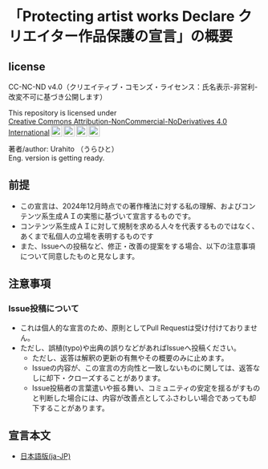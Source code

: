 # 「Protecting artist works Declare クリエイター作品保護の宣言」の概要

## license

CC-NC-ND v4.0（クリエイティブ・コモンズ・ライセンス：氏名表示-非営利-改変不可に基づき公開します）

<p xmlns:cc="http://creativecommons.org/ns#" >This repository is licensed under <a href="https://creativecommons.org/licenses/by-nc-nd/4.0/?ref=chooser-v1" target="_blank" rel="license noopener noreferrer" style="display:inline-block;">Creative Commons Attribution-NonCommercial-NoDerivatives 4.0 International<img style="height:22px!important;margin-left:3px;vertical-align:text-bottom;" src="https://mirrors.creativecommons.org/presskit/icons/cc.svg?ref=chooser-v1" alt=""><img style="height:22px!important;margin-left:3px;vertical-align:text-bottom;" src="https://mirrors.creativecommons.org/presskit/icons/by.svg?ref=chooser-v1" alt=""><img style="height:22px!important;margin-left:3px;vertical-align:text-bottom;" src="https://mirrors.creativecommons.org/presskit/icons/nc.svg?ref=chooser-v1" alt=""><img style="height:22px!important;margin-left:3px;vertical-align:text-bottom;" src="https://mirrors.creativecommons.org/presskit/icons/nd.svg?ref=chooser-v1" alt=""></a></p>

著者/author: Urahito （うらひと）  
Eng. version is getting ready.

## 前提

- この宣言は、2024年12月時点での著作権法に対する私の理解、およびコンテンツ系生成ＡＩの実態に基づいて宣言するものです。
- コンテンツ系生成ＡＩに対して規制を求める人々を代表するものではなく、あくまで私個人の立場を表明するものです
- また、Issueへの投稿など、修正・改善の提案をする場合、以下の注意事項について同意したものと見なします。

## 注意事項

### Issue投稿について

- これは個人的な宣言のため、原則としてPull Requestは受け付けておりません。
- ただし、誤植(typo)や出典の誤りなどがあればIssueへ投稿ください。
  - ただし、返答は解釈の更新の有無やその概要のみに止めます。
  - Issueの内容が、この宣言の方向性と一致しないものに関しては、返答なしに却下・クローズすることがあります。
  - Issue投稿者の言葉遣いや振る舞い、コミュニティの安定を揺るがすものと判断した場合には、内容が改善点としてふさわしい場合であっても却下することがあります。

## 宣言本文

- [日本語版(ja-JP)](ja-JP\protecting_declare_ja-JP.md)
